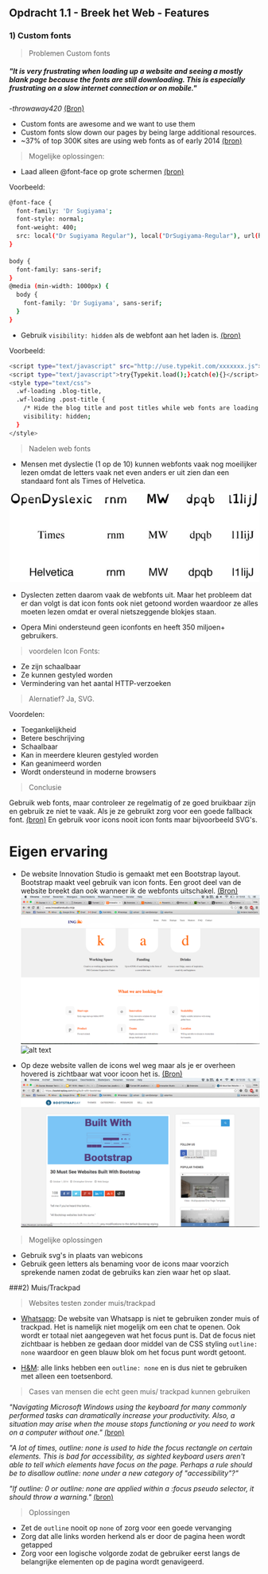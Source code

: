 ## Opdracht 1.1 - Breek het Web - Features

### 1) Custom fonts

> Problemen Custom fonts

##### *"It is very frustrating when loading up a website and seeing a mostly blank page because the fonts are still downloading. This is especially frustrating on a slow internet connection or on mobile."*
*-throwaway420* [(Bron)](https://news.ycombinator.com/item?id=7244465)

* Custom fonts are awesome and we want to use them 
* Custom fonts slow down our pages by being large additional resources.
* ~37% of top 300K sites are using web fonts as of early 2014 [(bron)](https://www.igvita.com/2014/01/31/optimizing-web-font-rendering-performance/)

> Mogelijke oplossingen:

* Laad alleen @font-face op grote schermen [(bron)](https://css-tricks.com/preventing-the-performance-hit-from-custom-fonts/) 

Voorbeeld:

```bash
@font-face {
  font-family: 'Dr Sugiyama';
  font-style: normal;
  font-weight: 400;
  src: local("Dr Sugiyama Regular"), local("DrSugiyama-Regular"), url(http://themes.googleusercontent.com/static/fonts/drsugiyama/v2/rq_8251Ifx6dE1Mq7bUM6brIa-7acMAeDBVuclsi6Gc.woff) format("woff");
}

body {
  font-family: sans-serif;
}
@media (min-width: 1000px) {
  body {
    font-family: 'Dr Sugiyama', sans-serif;
  }
}
```


* Gebruik ``` visibility: hidden ``` als de webfont aan het laden is. [(bron)](http://blog.typekit.com/2010/10/29/font-events-controlling-the-fout/) 

Voorbeeld:

```bash
<script type="text/javascript" src="http://use.typekit.com/xxxxxxx.js"></script>
<script type="text/javascript">try{Typekit.load();}catch(e){}</script>
<style type="text/css">
  .wf-loading .blog-title,
  .wf-loading .post-title {
    /* Hide the blog title and post titles while web fonts are loading */
    visibility: hidden;
  }
</style>
```

> Nadelen web fonts

* Mensen met dyslectie (1 op de 10) kunnen webfonts vaak nog moeilijker lezen omdat de letters vaak net even anders er uit zien dan een standaard font als Times of Helvetica. 

![webfont](img/webfont2.png)

* Dyslecten zetten daarom vaak de webfonts uit. Maar het probleem dat er dan volgt is dat icon fonts ook niet getoond worden waardoor ze alles moeten lezen omdat er overal nietszeggende blokjes staan. 


* Opera Mini ondersteund geen iconfonts en heeft 350 miljoen+ gebruikers.

> voordelen Icon Fonts:

* Ze zijn schaalbaar
* Ze kunnen gestyled worden
* Vermindering van het aantal HTTP-verzoeken

> Alernatief? Ja, SVG. 

Voordelen:
* Toegankelijkheid
* Betere beschrijving
* Schaalbaar
* Kan in meerdere kleuren gestyled worden
* Kan geanimeerd worden
* Wordt ondersteund in moderne browsers


> Conclusie

Gebruik web fonts, maar controleer ze regelmatig of ze goed bruikbaar zijn en gebruik ze niet te vaak. Als je ze gebruikt zorg voor een goede fallback font. [(bron)](https://www.igvita.com/2014/01/31/optimizing-web-font-rendering-performance/)
En gebruik voor icons nooit icon fonts maar bijvoorbeeld SVG's. 




# Eigen ervaring

* De website Innovation Studio is gemaakt met een Bootstrap layout. Bootstrap maakt veel gebruik van icon fonts. Een groot deel van de website breekt dan ook wanneer ik de webfonts uitschakel. [(Bron)](http://www.innovationstudio.ninja/) ![alt text](img/noWebFont.png "disabled webfont") ![alt text](https://linda2912.github.io/browserTechnologies/img/webFont.png "abled webfont")

* Op deze website vallen de icons wel weg maar als je er overheen hovered is zichtbaar wat voor icoon het is. [(Bron)](https://bootstrapbay.com/blog/built-with-bootstrap/) ![alt text](img/mouseOver.png "mouse over event")

> Mogelijke oplossingen

* Gebruik svg's in plaats van webicons
* Gebruik geen letters als benaming voor de icons maar voorzich sprekende namen zodat de gebruiks kan zien waar het op slaat.



###2) Muis/Trackpad

> Websites testen zonder muis/trackpad

* [Whatsapp](https://web.whatsapp.com/): De website van Whatsapp is niet te gebruiken zonder muis of trackpad. Het is namelijk niet mogelijk om een chat te openen. Ook wordt er totaal niet aangegeven wat het focus punt is. Dat de focus niet zichtbaar is hebben ze gedaan door middel van de CSS styling ``` outline: none ``` waardoor en geen blauw blok om het focus punt wordt getoont.

* [H&M](http://www.hm.com/): alle links hebben een ``` outline: none ``` en is dus niet te gebruiken met alleen een toetsenbord.




> Cases van mensen die echt geen muis/ trackpad kunnen gebruiken

*"Navigating Microsoft Windows using the keyboard for many commonly performed tasks can dramatically increase your productivity. Also, a situation may arise when the mouse stops functioning or you need to work on a computer without one."* [(bron)](http://www.computerhope.com/issues/ch000791.htm)

*"A lot of times, outline: none is used to hide the focus rectangle on certain elements. This is bad for accessibility, as sighted keyboard users aren't able to tell which elements have focus on the page. Perhaps a rule should be to disallow outline: none under a new category of "accessibility"?"*

*"If outline: 0 or outline: none are applied within a :focus pseudo selector, it should throw a warning."* [(bron)](https://github.com/CSSLint/csslint/issues/138)

> Oplossingen

* Zet de ``` outline ``` nooit op ``` none ``` of zorg voor een goede vervanging
* Zorg dat alle links worden herkend als er door de pagina heen wordt getapped
* Zorg voor een logische volgorde zodat de gebruiker eerst langs de belangrijke elementen op de pagina wordt genavigeerd.



